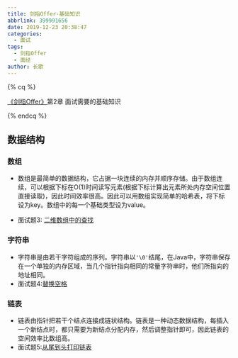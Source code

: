 ```yaml
---
title: 剑指Offer-基础知识
abbrlink: 399991656
date: 2019-12-23 20:38:47
categories:
  - 面试
tags:
  - 剑指Offer
  - 面经
author: 长歌
---
```




{% cq %}

[《剑指Offer》](https://book.douban.com/subject/6966465/)第2章 面试需要的基础知识

{% endcq %}

<!-- More -->

## 数据结构

### 数组
- 数组是最简单的数据结构，它占据一块连续的内存并顺序存储。由于数组连续，可以根据下标在O(1)时间读写元素(根据下标计算出元素所处内存空间位置直接读取)，因此时间效率很高。因此可以用数组实现简单的哈希表，将下标设为key。数组中的每一个基础类型设为value。

- 面试题3: [二维数组中的查找](../detail/1384360267)

### 字符串

- 字符串是由若干字符组成的序列。字符串以`'\0'`结尾，在Java中，字符串保存在一个单独的内存区域，当几个指针指向相同的常量字符串时，他们所指向的地址相同。
- 面试题4:[替换空格](../detail/3123224617.html)

### 链表

- 链表由指针把若干个结点连接成链状结构。链表是一种动态数据结构，每插入一个新结点时，都只需要为新结点分配内存，然后调整指针即可，因此链表的空间效率比数组高。
- 面试题5:[从尾到头打印链表](../detail/1532733633.html)

